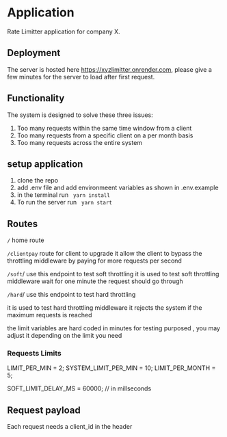 # Application
Rate Limitter application for company X.

## Deployment
The server is hosted here https://xyzlimitter.onrender.com, please give a few minutes for the server to load after first request.

## Functionality
The system is designed to solve these three issues:
1. Too many requests within the same time window from a client
2. Too many requests from a specific client on a per month basis
3. Too many requests across the entire system

## setup application 
1. clone the repo 
2. add .env  file and add environmeent variables as shown in .env.example
3. in the terminal run `` yarn install``
4. To run the server  run `` yarn start``



## Routes
`/` home route

`/clientpay` route for client to upgrade 
it  allow the client to bypass the throttling middleware by paying for more requests per second

`/soft`/ use this endpoint to test soft throttling 
it is used to test soft throttling middleware wait for one minute the request should go through

`/hard`/ use this endpoint  to test hard throttling 

it is used to test hard throttling middleware it rejects the system if the maximum requests is reached

 the limit variables are  hard coded in minutes for testing purposed , you may adjust it depending on the limit you need 

 ### Requests Limits
LIMIT_PER_MIN = 2;
SYSTEM_LIMIT_PER_MIN = 10; 
LIMIT_PER_MONTH = 5;

SOFT_LIMIT_DELAY_MS = 60000; // in millseconds

## Request payload
Each request needs a client_id in the header

